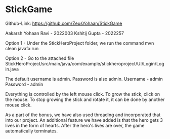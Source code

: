# StickGame

Github-Link: https://github.com/ZeusYohaan/StickGame

Aakarsh Yohaan Ravi - 2022003
Kshitij Gupta - 2022257

Option 1 - Under the StickHeroProject folder, we run the command mvn clean javafx:run 

Option 2 - Go to the attached file 
StickHeroProject/src/main/java/com/example/stickheroproject/UI/Login/Login.java

The default username is admin. Password is also admin.
Username - admin
Password - admin

Everything is controlled by the left mouse click. To grow the stick, click on the mouse. To stop growing the stick and rotate it, it can be done by another mouse click.

As a part of the bonus, we have also used threading and incorporated that into our project. An additional feature we have added is that the hero gets 3 lives in the form of hearts. After the hero's lives are over, the game automatically terminates.
